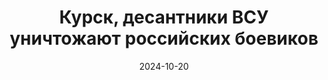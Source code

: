 ---
layout: post
title: "Курск, десантники ВСУ уничтожают российских боевиков"
date: 2024-10-20
video: "https://www.youtube.com/embed/5y6k4lTITFQ"
description: "Червепедия - видео, в котором десантники ВСУ уничтожают российских боевиков в Курске. Ролик показывает боевые действия и тактические манёвры украинских сил."
---